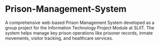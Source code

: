 # Prison-Management-System

A comprehensive web-based Prison Management System developed as a group project for the Information Technology Project Module at SLIIT. The system helps manage key prison operations like prisoner records, inmate movements, visitor tracking, and healthcare services.
